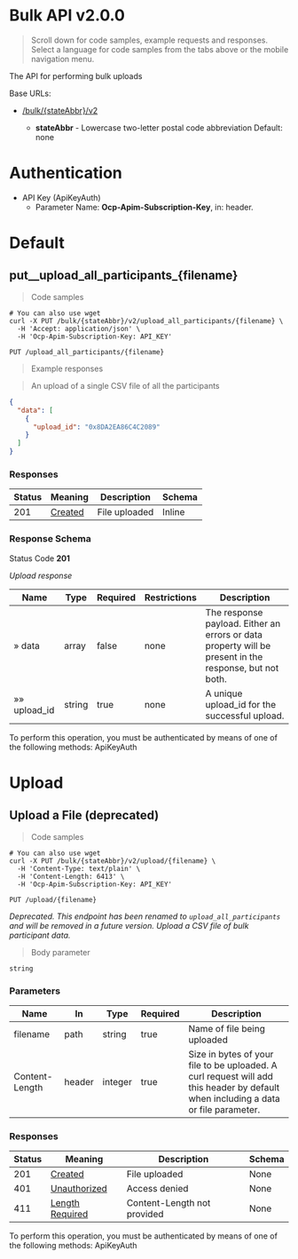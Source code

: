 
<h1 id="bulk-api">Bulk API v2.0.0</h1>

> Scroll down for code samples, example requests and responses. Select a language for code samples from the tabs above or the mobile navigation menu.

The API for performing bulk uploads

Base URLs:

* <a href="/bulk/{stateAbbr}/v2">/bulk/{stateAbbr}/v2</a>

    * **stateAbbr** - Lowercase two-letter postal code abbreviation Default: none

# Authentication

* API Key (ApiKeyAuth)
    - Parameter Name: **Ocp-Apim-Subscription-Key**, in: header. 

<h1 id="bulk-api-default">Default</h1>

## put__upload_all_participants_{filename}

> Code samples

```shell
# You can also use wget
curl -X PUT /bulk/{stateAbbr}/v2/upload_all_participants/{filename} \
  -H 'Accept: application/json' \
  -H 'Ocp-Apim-Subscription-Key: API_KEY'

```

`PUT /upload_all_participants/{filename}`

> Example responses

> An upload of a single CSV file of all the participants

```json
{
  "data": [
    {
      "upload_id": "0x8DA2EA86C4C2089"
    }
  ]
}
```

<h3 id="put__upload_all_participants_{filename}-responses">Responses</h3>

|Status|Meaning|Description|Schema|
|---|---|---|---|
|201|[Created](https://tools.ietf.org/html/rfc7231#section-6.3.2)|File uploaded|Inline|

<h3 id="put__upload_all_participants_{filename}-responseschema">Response Schema</h3>

Status Code **201**

*Upload response*

|Name|Type|Required|Restrictions|Description|
|---|---|---|---|---|
|» data|array|false|none|The response payload. Either an errors or data property will be present in the response, but not both.|
|»» upload_id|string|true|none|A unique upload_id for the successful upload.|

<aside class="warning">
To perform this operation, you must be authenticated by means of one of the following methods:
ApiKeyAuth
</aside>

<h1 id="bulk-api-upload">Upload</h1>

## Upload a File (deprecated)

<a id="opIdUpload a File (deprecated)"></a>

> Code samples

```shell
# You can also use wget
curl -X PUT /bulk/{stateAbbr}/v2/upload/{filename} \
  -H 'Content-Type: text/plain' \
  -H 'Content-Length: 6413' \
  -H 'Ocp-Apim-Subscription-Key: API_KEY'

```

`PUT /upload/{filename}`

*Deprecated. This endpoint has been renamed to `upload_all_participants` and will be removed in a future version. Upload a CSV file of bulk participant data.*

> Body parameter

```
string

```

<h3 id="upload-a-file-(deprecated)-parameters">Parameters</h3>

|Name|In|Type|Required|Description|
|---|---|---|---|---|
|filename|path|string|true|Name of file being uploaded|
|Content-Length|header|integer|true|Size in bytes of your file to be uploaded. A curl request will add this header by default when including a data or file parameter.|

<h3 id="upload-a-file-(deprecated)-responses">Responses</h3>

|Status|Meaning|Description|Schema|
|---|---|---|---|
|201|[Created](https://tools.ietf.org/html/rfc7231#section-6.3.2)|File uploaded|None|
|401|[Unauthorized](https://tools.ietf.org/html/rfc7235#section-3.1)|Access denied|None|
|411|[Length Required](https://tools.ietf.org/html/rfc7231#section-6.5.10)|Content-Length not provided|None|

<aside class="warning">
To perform this operation, you must be authenticated by means of one of the following methods:
ApiKeyAuth
</aside>

